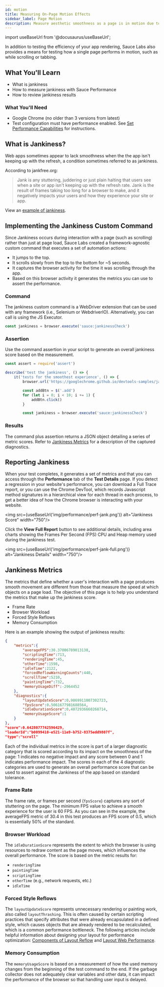 ```yaml
---
id: motion
title: Measuring On-Page Motion Effects
sidebar_label: Page Motion
description: Measure aesthetic smoothness as a page is in motion due to scrolling or tabbing between fields.
---
```


import useBaseUrl from '@docusaurus/useBaseUrl';

In addition to testing the efficiency of your app rendering, Sauce Labs also provides a means for testing how a single page performs in motion, such as while scrolling or tabbing.

## What You'll Learn

* What is jankiness
* How to measure jankiness with Sauce Performance
* How to review jankiness results

### What You'll Need

* Google Chrome (no older than 3 versions from latest)
* Test configuration must have performance enabled. See [Set Performance Capabilities](/performance/transitions#set-performance-capabilities) for instructions.

## What is Jankiness?

Web apps sometimes appear to lack smoothness when the the app isn't keeping up with the refresh, a condition sometimes referred to as jankiness.  

According to jankfree.org:

> Jank is any stuttering, juddering or just plain halting that users see when a site or app isn't keeping up with the refresh rate. Jank is the result of frames taking too long for a browser to make, and it negatively impacts your users and how they experience your site or app.

View an [example of jankiness](https://googlechrome.github.io/devtools-samples/jank/).

## Implementing the Jankiness Custom Command

Since Jankiness occurs during interaction with a page (such as scrolling) rather than just at page load, Sauce Labs created a framework-agnostic custom command that executes a set of automation actions:

* It jumps to the top.
* It scrolls slowly from the top to the bottom for ~5 seconds.
* It captures the browser activity for the time it was scrolling through the app.
* Based on this browser activity it generates the metrics you can use to assert the performance.

### Command

The jankiness custom command is a WebDriver extension that can be used with any framework (i.e., Selenium or WebdriverIO). Alternatively, you can call is using the JS Executor.

```js title="Jankiness Script Example (WebdriverIO)"
const jankiness = browser.execute('sauce:jankinessCheck')
```

### Assertion

Use the command assertion in your script to generate an overall jankiness score based on the measurement.

```js title="WebdriverIO Jankiness Test Example"
const assert = require('assert')

describe('test the jankiness', () => {
    it('tests for the smoothest experience', () => {
        browser.url('https://googlechrome.github.io/devtools-samples/jank/')

        const addBtn = $('.add')
        for (let i = 0; i < 10; i += 1) {
            addBtn.click()
        }

        const jankiness = browser.execute('sauce:jankinessCheck')
```

### Results

The command plus assertion returns a JSON object detailing a series of metric scores. Refer to [Jankiness Metrics](#jankiness-metrics) for a description of the captured diagnostics.

## Reporting Jankiness

When your test completes, it generates a set of metrics and that you can access through the **Performance** tab of the **Test Details** page. If you detect a regression in your website's performance, you can download a Full Trace report, or you can use the Chrome DevTool, which records Javascript method signatures in a hierarchical view for each thread in each process, to get a better idea of how the Chrome browser is interacting with your website.

<img src={useBaseUrl('img/performance/perf-jank.png')} alt="Jankiness Score" width="750"/>

Click the **View Full Report** button to see additional details, including area charts showing the Frames Per Second (FPS) CPU and Heap memory used during the jankiness test.

<img src={useBaseUrl('img/performance/perf-jank-full.png')} alt="Jankiness Details" width="750"/>

## Jankiness Metrics

The metrics that define whether a user's interaction with a page produces smooth movement are different from those that measure the speed at which objects on a page load. The objective of this page is to help you understand the metrics that make up the jankiness score.

* Frame Rate
* Browser Workload
* Forced Style Reflows
* Memory Consumption

Here is an example showing the output of jankiness results:

```json title="Jankiness Metric Example"
{
    "metrics":{
        "averageFPS":30.37006789013138,
        "scriptingTime":713,
        "renderingTime":45,
        "otherTime":1598,
        "idleTime":2122,
        "forcedReflowWarningCounts":440,
        "scrollTime":5210,
        "paintingTime":732,
        "memoryUsageDiff":-2964452
    },
    "diagnostics":{
        "layoutUpdateScore":0.9869911007302723,
        "fpsScore":0.5061677981688564,
        "idleDurationScore":0.4072936660268714,
        "memoryUsageScore":1
    }
},
"score":0.6428077742596429,
"loaderId":"b0099410-e521-11e9-b752-8375edd9807f",
"type":"scroll"
```

Each of the individual metrics in the score is part of a larger diagnostic category that is scored according to its impact on the smoothness of the page: 1 indicates no negative impact and any score between 0 and 1 indicates performance impact. The scores in each of the 4 diagnostic categories are used to generate an overall performance score that can be used to assert against the Jankiness of the app based on standard tolerance.

### Frame Rate

The frame rate, or frames per second (`fpsScore`) captures any sort of stuttering on the page. The minimum FPS value to achieve a smooth experience for the user is 60 FPS. As you can see in the example, the averageFPS metric of 30.4 in this test produces an FPS score of 0.5, which is essentially 50% of the standard.

### Browser Workload

The `idleDurationScore` represents the extent to which the browser is using resources to redraw content as the page moves, which influences the overall performance. The score is based on the metric results for:

* `renderingTime`
* `paintingTime`
* `scriptingTime`
* `otherTime` (e.g., network requests, etc.)
* `idleTime`

### Forced Style Reflows

The `layoutUpdateScore` represents unnecessary rendering or painting work, also called `layoutThrashing`. This is often caused by certain scripting practices that specify attributes that were already encapsulated in a defined style, which causes objects that are already rendered to be recalculated, which is a common performance bottleneck. The following articles include helpful information about designing your layout for performance optimization: [Components of Layout Reflow](https://gist.github.com/paulirish/5d52fb081b3570c81e3a) and [Layout Web Performance](http://www.kellegous.com/j/2013/01/26/layout-performance/).

### Memory Consumption

The `memoryUsageScore` is based on a measurement of how the used memory changes from the beginning of the test command to the end. If the garbage collector does not adequately clear variables and other data, it can impact the performance of the browser so that handling user input is delayed.
